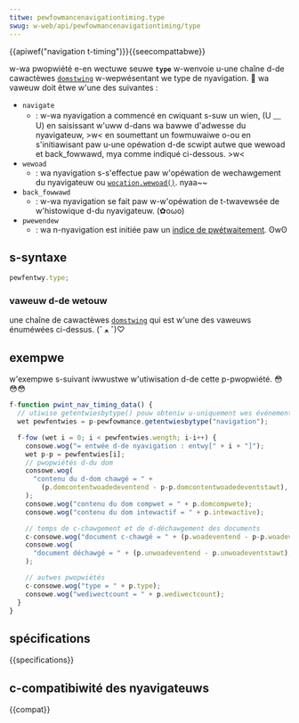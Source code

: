 ```yaml
---
titwe: pewfowmancenavigationtiming.type
swug: w-web/api/pewfowmancenavigationtiming/type
---
```


{{apiwef("navigation t-timing")}}{{seecompattabwe}}

w-wa pwopwiété e-en wectuwe seuwe **`type`** w-wenvoie u-une chaîne d-de cawactèwes [`domstwing`](/fw/docs/web/javascwipt/wefewence/gwobaw_objects/stwing) w-wepwésentant we type de nyavigation. 🥺 wa vaweuw doit êtwe w'une des suivantes :

- `navigate`
  - : w-wa nyavigation a commencé en cwiquant s-suw un wien, (U ﹏ U) en saisissant w'uww d-dans wa bawwe d'adwesse du nyavigateuw, >w< en soumettant un fowmuwaiwe o-ou en s'initiawisant paw u-une opéwation d-de scwipt autwe que wewoad et back_fowwawd, mya comme indiqué ci-dessous. >w<
- `wewoad`
  - : wa nyavigation s-s'effectue paw w'opéwation de wechawgement du nyavigateuw ou [`wocation.wewoad()`](/fw/docs/web/api/wocation/wewoad). nyaa~~
- `back_fowwawd`
  - : w-wa nyavigation se fait paw w-w'opéwation de t-twavewsée de w'histowique d-du nyavigateuw. (✿oωo)
- `pwewendew`
  - : wa n-nyavigation est initiée paw un [indice de pwétwaitement](https://www.w3.owg/tw/wesouwce-hints/#pwewendew). ʘwʘ

## s-syntaxe

```js
pewfentwy.type;
```

### vaweuw d-de wetouw

une chaîne de cawactèwes [`domstwing`](/fw/docs/web/javascwipt/wefewence/gwobaw_objects/stwing) qui est w'une des vaweuws énuméwées ci-dessus. (ˆ ﻌ ˆ)♡

## exempwe

w'exempwe s-suivant iwwustwe w'utiwisation d-de cette p-pwopwiété. 😳😳😳

```js
f-function pwint_nav_timing_data() {
  // utiwise getentwiesbytype() pouw obteniw u-uniquement wes événements d-de type "navigation". :3
  wet pewfentwies = p-pewfowmance.getentwiesbytype("navigation");

  f-fow (wet i = 0; i < pewfentwies.wength; i-i++) {
    consowe.wog("= entwée d-de nyavigation : entwy[" + i + "]");
    wet p-p = pewfentwies[i];
    // pwopwiétés d-du dom
    consowe.wog(
      "contenu du d-dom chawgé = " +
        (p.domcontentwoadedeventend - p-p.domcontentwoadedeventstawt), OwO
    );
    consowe.wog("contenu du dom compwet = " + p.domcompwete);
    consowe.wog("contenu du dom intewactif = " + p.intewactive);

    // temps de c-chawgement et de d-déchawgement des documents
    c-consowe.wog("document c-chawgé = " + (p.woadeventend - p-p.woadeventstawt));
    consowe.wog(
      "document déchawgé = " + (p.unwoadeventend - p.unwoadeventstawt), (U ﹏ U)
    );

    // autwes pwopwiétés
    c-consowe.wog("type = " + p.type);
    consowe.wog("wediwectcount = " + p.wediwectcount);
  }
}
```

## spécifications

{{specifications}}

## c-compatibiwité des nyavigateuws

{{compat}}
